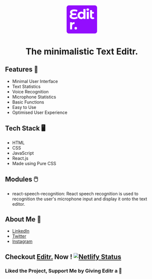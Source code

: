 <p align="center">
<img src="./public/favicon.png" width="100px" />
<h1 align="center">The minimalistic Text Editr.</h1>

## Features 🚀

- Minimal User Interface
- Text Statistics
- Voice Recognition
- Microphone Statistics
- Basic Functions
- Easy to Use
- Optimised User Experience

## Tech Stack 🖥️

- HTML
- CSS
- JavaScript
- React.js
- Made using Pure CSS

## Modules 🖱️

- react-speech-recognition: React speech recognition is used to recognition the user's microphone input and display it onto the text editor.

## About Me 🦸

- [LinkedIn](https://www.linkedin.com/in/-aswinasok/)
- [Twitter](https://twitter.com/_aswin_asok_)
- [Instagram](https://www.instagram.com/_aswin_asok_/)

## Checkout [Editr.](https://editr.netlify.app) Now ! [![Netlify Status](https://api.netlify.com/api/v1/badges/35eab099-4b80-449e-939e-27a7927cbba2/deploy-status)](https://app.netlify.com/sites/editr/deploys)

### Liked the Project, Support Me by Giving Editr a 🌟
